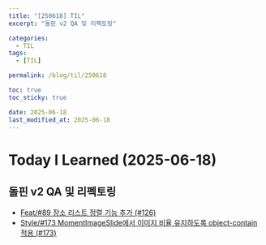 ```yaml
---
title: "[250618] TIL"
excerpt: "돌핀 v2 QA 및 리펙토링"

categories:
  - TIL
tags:
  - [TIL]

permalink: /blog/til/250618

toc: true
toc_sticky: true

date: 2025-06-18
last_modified_at: 2025-06-18
---
```


# Today I Learned (2025-06-18)

## 돌핀 v2 QA 및 리펙토링

- [Feat/#89 장소 리스트 정렬 기능 추가 (#126)](https://github.com/100-hours-a-week/7-team-ddb-fe/pull/126)
- [Style/#173 MomentImageSlide에서 이미지 비율 유지하도록 object-contain 적용 (#173)](https://github.com/100-hours-a-week/7-team-ddb-fe/pull/173)
